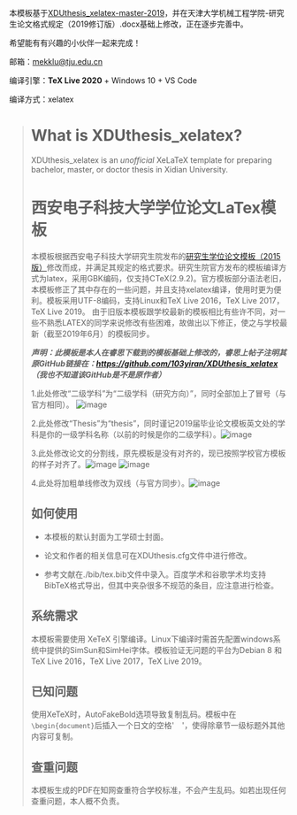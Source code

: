 本模板基于[XDUthesis_xelatex-master-2019](https://github.com/Faust-Wang/XDUthesis_xelatex-master-2019)，并在天津大学机械工程学院-研究生论文格式规定（2019修订版）.docx基础上修改，正在逐步完善中。

希望能有有兴趣的小伙伴一起来完成！

邮箱：mekklu@tju.edu.cn

编译引擎：**TeX Live 2020** + Windows 10 + VS Code

编译方式：xelatex

> # What is XDUthesis_xelatex?
>
> XDUthesis_xelatex is an *unofficial* XeLaTeX template for preparing bachelor, master, or doctor thesis in Xidian University.
>
> # 西安电子科技大学学位论文LaTex模板
>
> 本模板根据西安电子科技大学研究生院发布的[研究生学位论文模板（2015版）](http://gr.xidian.edu.cn/system/_content/download.jsp?urltype=news.DownloadAttachUrl&owner=1281831001&wbfileid=2041391)修改而成，并满足其规定的格式要求。研究生院官方发布的模板编译方式为latex，采用GBK编码，仅支持CTeX(2.9.2)。官方模板部分语法老旧，本模板修正了其中存在的一些问题，并且支持xelatex编译，使用时更为便利。模板采用UTF-8编码，支持Linux和TeX Live 2016，TeX Live 2017，TeX Live 2019。
> 由于旧版本模板跟学校最新的模板相比有些许不同，对一些不熟悉LATEX的同学来说修改有些困难，故做出以下修正，使之与学校最新（截至2019年6月）的模板同步。
>
> ***声明：此模板是本人在睿思下载到的模板基础上修改的，睿思上帖子注明其原GitHub链接在：https://github.com/103yiran/XDUthesis_xelatex （我也不知道该GitHub是不是原作者）***
>
> 1.此处修改“二级学科”为“二级学科（研究方向）”，同时全部加上了冒号（与官方相同）。
> ![image](https://github.com/Wangfakui/XDUthesis_xelatex-master-2019/blob/master/figures/1.jpg)
>
> 2.此处修改“Thesis”为“thesis”，同时谨记2019届毕业论文模板英文处的学科是你的一级学科名称（以前的时候是你的二级学科）。![image](https://github.com/Wangfakui/XDUthesis_xelatex-master-2019/blob/master/figures/2.jpg)
>
> 3.此处修改论文的分割线，原先模板是没有对齐的，现已按照学校官方模板的样子对齐了。![image](https://github.com/Wangfakui/XDUthesis_xelatex-master-2019/blob/master/figures/3.jpg) ![image](https://github.com/Wangfakui/XDUthesis_xelatex-master-2019/blob/master/figures/4.jpg)
>
> 4.此处将加粗单线修改为双线（与官方同步）。![image](https://github.com/Wangfakui/XDUthesis_xelatex-master-2019/blob/master/figures/5.jpg)
>
>
> ## 如何使用
>
> * 本模板的默认封面为工学硕士封面。
>
> * 论文和作者的相关信息可在XDUthesis.cfg文件中进行修改。
>
> * 参考文献在./bib/tex.bib文件中录入。百度学术和谷歌学术均支持BibTeX格式导出，但其中夹杂很多不规范的条目，应注意进行检查。
>
>
> ## 系统需求
>
> 本模板需要使用 XeTeX 引擎编译。Linux下编译时需首先配置windows系统中提供的SimSun和SimHei字体。模板验证无问题的平台为Debian 8 和TeX Live 2016，TeX Live 2017，TeX Live 2019。
>
> ## 已知问题
> 使用XeTeX时，AutoFakeBold选项导致复制乱码。模板中在`\begin{document}`后插入一个日文的空格'　'，使得除章节一级标题外其他内容可复制。
>
> ## 查重问题
> 本模板生成的PDF在知网查重符合学校标准，不会产生乱码。如若出现任何查重问题，本人概不负责。
>

